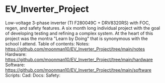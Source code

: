 # EV_Inverter_Project
Low-voltage 3-phase inverter (TI F280049C + DRV8320RS) with FOC, regen, and safety features. A six month long individual project with the goal of developing testing and refining a complex system. At the heart of this project was the montra "Learn by Doing" that is synonymous with the school I attend.
Table of contents:
Notes: https://github.com/moonman10/EV_Inverter_Project/tree/main/notes
Hardware: https://github.com/moonman10/EV_Inverter_Project/tree/main/hardware
Software: https://github.com/moonman10/EV_Inverter_Project/tree/main/software
Scripts:
Cad:
Docs:
Safety:
